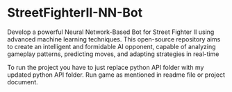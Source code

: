 # StreetFighterII-NN-Bot
Develop a powerful Neural Network-Based Bot for Street Fighter II using advanced machine learning techniques. This open-source repository aims to create an intelligent and formidable AI opponent, capable of analyzing gameplay patterns, predicting moves, and adapting strategies in real-time

To run the project you have to just replace python API folder with my updated python API folder. Run game as mentioned in readme file or project document.
